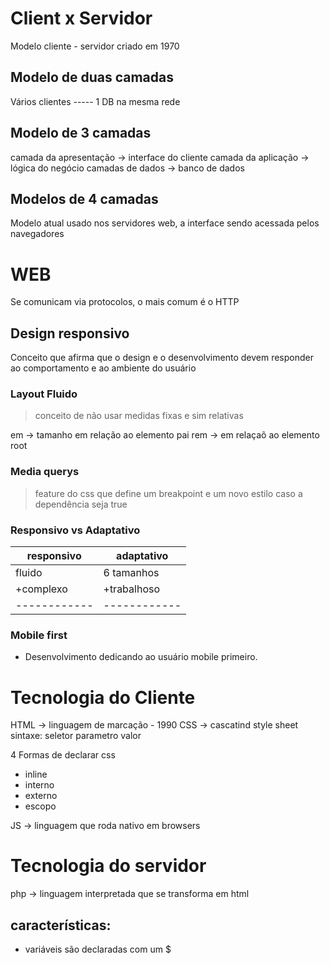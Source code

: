 # Client x Servidor 

Modelo cliente - servidor criado em 1970

## Modelo de duas camadas 

Vários clientes ----- 1 DB na mesma rede

## Modelo de 3 camadas

camada da apresentação -> interface do cliente
camada da aplicação -> lógica do negócio
camadas de dados -> banco de dados

## Modelos de 4 camadas 

Modelo atual usado nos servidores web, a interface sendo acessada pelos navegadores

# WEB 

Se comunicam via protocolos, o mais comum é o HTTP 

## Design responsivo 

Conceito que afirma que o design e o desenvolvimento devem responder ao comportamento 
e ao ambiente do usuário


### Layout Fluido

> conceito de não usar medidas fixas e sim relativas 


em -> tamanho em relação ao elemento pai
rem -> em relaçaõ ao elemento root 

### Media querys

> feature do css que define um breakpoint e um novo estilo caso a dependência seja true

### Responsivo vs Adaptativo

| responsivo | adaptativo |
|------------|------------|
| fluido     | 6 tamanhos |
| +complexo  | +trabalhoso|
|------------|------------|

### Mobile first 

- Desenvolvimento dedicando ao usuário mobile primeiro.

# Tecnologia do Cliente 

HTML -> linguagem de marcação - 1990
CSS -> cascatind style sheet
    sintaxe: seletor parametro valor

4 Formas de declarar css

- inline
- interno
- externo
- escopo

JS -> linguagem que roda nativo em browsers

# Tecnologia do servidor

php -> linguagem interpretada que se transforma em html

## características:

- variáveis são declaradas com um $







